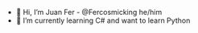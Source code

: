 - 🌟 Hi, I’m Juan Fer - @Fercosmicking he/him
- 🌱 I’m currently learning C# and want to learn Python


<!---
Fercosmicking/Fercosmicking is a ✨ special ✨ repository because its `README.md` (this file) appears on your GitHub profile.
You can click the Preview link to take a look at your changes.
--->
